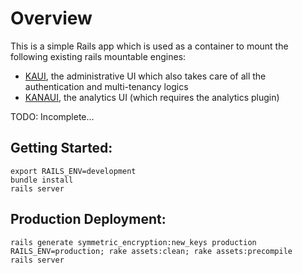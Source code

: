 Overview
========

This is a simple Rails app which is used as a container to mount the following existing rails mountable engines:
* [KAUI](https://github.com/killbill/killbill-admin-ui), the administrative UI which also takes care of all the authentication and multi-tenancy logics
* [KANAUI](https://github.com/killbill/killbill-analytics-ui), the analytics UI (which requires the analytics plugin)

TODO: Incomplete...

Getting Started:
----------------

```
export RAILS_ENV=development
bundle install
rails server
```

Production Deployment:
-----------------------

```
rails generate symmetric_encryption:new_keys production
RAILS_ENV=production; rake assets:clean; rake assets:precompile
rails server
```
